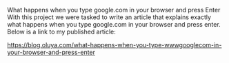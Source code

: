 What happens when you type google.com in your browser and press Enter
With this project we were tasked to write an article that explains exactly what happens when you type google.com in your browser and press enter. Below is a link to my published article:

https://blog.oluya.com/what-happens-when-you-type-wwwgooglecom-in-your-browser-and-press-enter
